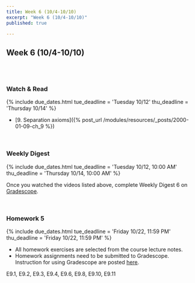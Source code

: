 ```yaml
---
title: Week 6 (10/4-10/10)
excerpt: "Week 6 (10/4-10/10)"
published: true

---
```


## Week 6 (10/4-10/10)

<br/>
<br/>


### Watch & Read

{% include due_dates.html
tue_deadline = 'Tuesday 10/12'
thu_deadline = 'Thursday 10/14'
%}



* [9. Separation axioms]({% post_url /modules/resources/_posts/2000-01-09-ch_9 %})

<br/>

### Weekly Digest

{% include due_dates.html
  tue_deadline = 'Tuesday 10/12, 10:00 AM'
  thu_deadline = 'Thursday 10/14, 10:00 AM'
%}

Once you watched the videos listed above, complete Weekly Digest 6 on [Gradescope](https://www.gradescope.com).

<br/>



### Homework 5

{% include due_dates.html
tue_deadline = 'Friday 10/22, 11:59 PM'
thu_deadline = 'Friday 10/22, 11:59 PM'
%}

* All homework exercises are selected from the course lecture notes.
* Homework assignments need to be submitted to Gradescope. Instruction for
using Gradescope are posted [here](https://gradescope.ubmath.info).


E9.1, E9.2, E9.3, E9.4, E9.6, E9.8, E9.10, E9.11
